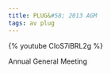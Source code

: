 ```yaml
---
title: PLUG&#58; 2013 AGM
tags: av plug
---
```


{% youtube CIoS7iBRL2g %}

<!--more-->
Annual General Meeting

